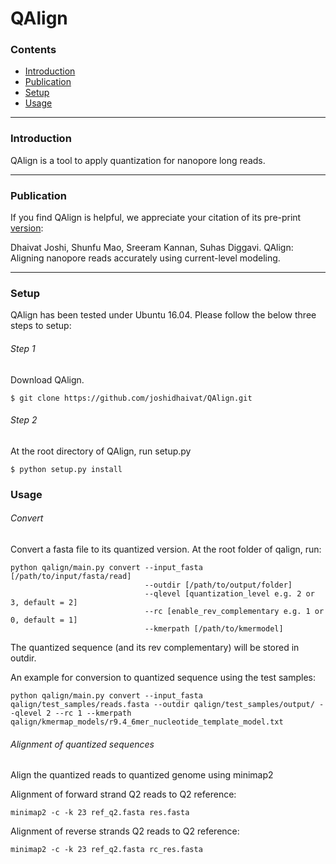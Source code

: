 # QAlign 

### Contents <a id='contents'></a>

* <a href='#intro'>Introduction</a>
* <a href='#pub'>Publication</a>
* <a href='#setup'>Setup</a>
* <a href='#use'>Usage</a>

---

### Introduction <a id='intro'></a>

QAlign is a tool to apply quantization for nanopore long reads.

---

### Publication <a id='pub'></a>

If you find QAlign is helpful, we appreciate your citation of its pre-print [version](https://www.biorxiv.org/content/10.1101/862813v1):

Dhaivat Joshi, Shunfu Mao, Sreeram Kannan, Suhas Diggavi. QAlign: Aligning nanopore reads accurately using current-level modeling.

---

### Setup <a id='setup'></a>

QAlign has been tested under Ubuntu 16.04. Please follow the below three steps to setup:

###### Step 1
Download QAlign.
```
$ git clone https://github.com/joshidhaivat/QAlign.git
```

###### Step 2
At the root directory of QAlign, run setup.py
```
$ python setup.py install
```

### Usage <a id='use'></a>

###### Convert
Convert a fasta file to its quantized version. At the root folder of qalign, run:

```
python qalign/main.py convert --input_fasta [/path/to/input/fasta/read]
                              --outdir [/path/to/output/folder]
                              --qlevel [quantization_level e.g. 2 or 3, default = 2]
                              --rc [enable_rev_complementary e.g. 1 or 0, default = 1]
                              --kmerpath [/path/to/kmermodel]
```

The quantized sequence (and its rev complementary) will be stored in outdir.


An example for conversion to quantized sequence using the test samples:

```
python qalign/main.py convert --input_fasta qalign/test_samples/reads.fasta --outdir qalign/test_samples/output/ --qlevel 2 --rc 1 --kmerpath qalign/kmermap_models/r9.4_6mer_nucleotide_template_model.txt
```

###### Alignment of quantized sequences
Align the quantized reads to quantized genome using minimap2

Alignment of forward strand Q2 reads to Q2 reference:
```
minimap2 -c -k 23 ref_q2.fasta res.fasta
```

Alignment of reverse strands Q2 reads to Q2 reference:
```
minimap2 -c -k 23 ref_q2.fasta rc_res.fasta
```
